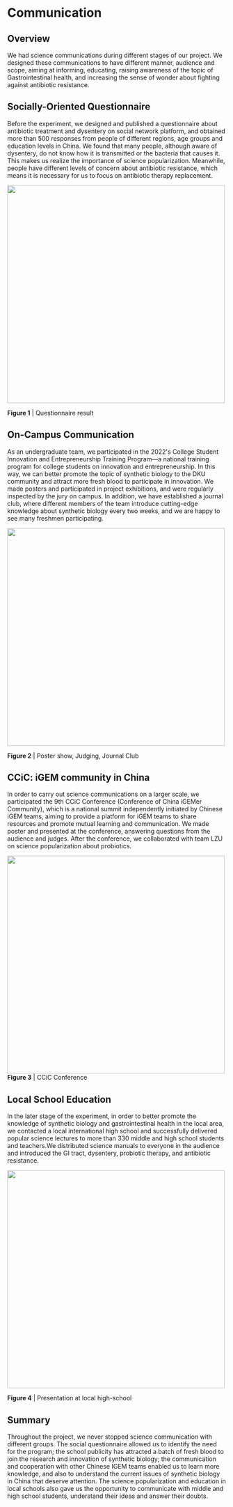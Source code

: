# Communication

## Overview

We had science communications during different stages of our project. We
designed these communications to have different manner, audience and scope,
aiming at informing, educating, raising awareness of the topic of
Gastrointestinal health, and increasing the sense of wonder about fighting
against antibiotic resistance.

## Socially-Oriented Questionnaire

Before the experiment, we designed and published a questionnaire about
antibiotic treatment and dysentery on social network platform, and obtained
more than 500 responses from people of different regions, age groups and
education levels in China. We found that many people, although aware of
dysentery, do not know how it is transmitted or the bacteria that causes it.
This makes us realize the importance of science popularization. Meanwhile,
people have different levels of concern about antibiotic resistance, which
means it is necessary for us to focus on antibiotic therapy replacement.

<img src="https://static.igem.wiki/teams/4161/wiki/fig-wenjuan.png"
width="500"/>

**Figure 1** | Questionnaire result


## On-Campus Communication

As an undergraduate team, we participated in the 2022's College Student
Innovation and Entrepreneurship Training Program—a national training program
for college students on innovation and entrepreneurship. In this way, we can
better promote the topic of synthetic biology to the DKU community and attract
more fresh blood to participate in innovation. We made posters and participated
in project exhibitions, and were regularly inspected by the jury on campus. In
addition, we have established a journal club, where different members of the
team introduce cutting-edge knowledge about synthetic biology every two weeks,
and we are happy to see many freshmen participating.

<img src="https://static.igem.wiki/teams/4161/wiki/fig-on-campus-communication.png"
width="500"/>

**Figure 2** | Poster show, Judging, Journal Club


## CCiC: iGEM community in China

In order to carry out science communications on a larger scale, we participated
the 9th CCiC Conference (Conference of China iGEMer Community), which is a
national summit independently initiated by Chinese iGEM teams, aiming to
provide a platform for iGEM teams to share resources and promote mutual
learning and communication. We made poster and presented at the conference,
answering questions from the audience and judges. After the conference, we
collaborated with team LZU on science popularization about probiotics.


<img src="https://static.igem.wiki/teams/4161/wiki/ccic-meeting.png"
width="500"/>
**Figure 3** | CCiC Conference

## Local School Education

In the later stage of the experiment, in order to better promote the knowledge
of synthetic biology and gastrointestinal health in the local area, we
contacted a local international high school and successfully delivered popular
science lectures to more than 330 middle and high school students and
teachers.We distributed science manuals to everyone in the audience and
introduced the GI tract, dysentery, probiotic therapy, and antibiotic
resistance.

<img src="https://static.igem.wiki/teams/4161/wiki/education3.jpg"
width="500"/>

**Figure 4** | Presentation at local high-school


## Summary

Throughout the project, we never stopped science communication with different
groups. The social questionnaire allowed us to identify the need for the
program; the school publicity has attracted a batch of fresh blood to join the
research and innovation of synthetic biology; the communication and cooperation
with other Chinese IGEM teams enabled us to learn more knowledge, and also to
understand the current issues of synthetic biology in China that deserve
attention. The science popularization and education in local schools also gave
us the opportunity to communicate with middle and high school students,
understand their ideas and answer their doubts.
